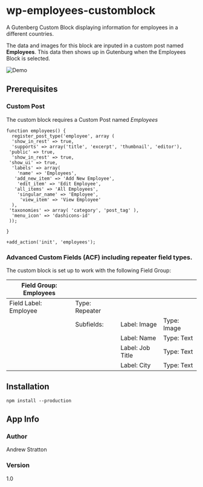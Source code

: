 # wp-employees-customblock

A Gutenberg Custom Block displaying information for employees in a different countries. 

The data and images for this block are inputed in a custom post named **Employees**. This data then shows up in Gutenburg when the Employees Block is selected.

![Demo](assets/employee-demo.gif)

## Prerequisites

### Custom Post

The custom block requires a Custom Post named *Employees*
```
function employees() {
  register_post_type('employee', array (
  'show_in_rest' => true,
  'supports' => array('title', 'excerpt', 'thumbnail', 'editor'),
 'public' => true,
  'show_in_rest' => true,
 'show_ui' => true,
  'labels' => array(
    'name' => 'Employees',
   'add_new_item' => 'Add New Employee',
    'edit_item' => 'Edit Employee',
   'all_items' => 'All Employees',
    'singular_name' => 'Employee',
     'view_item' => 'View Employee'
  ),
 'taxonomies' => array( 'category', 'post_tag' ),
  'menu_icon' => 'dashicons-id'
 ));

}

+add_action('init', 'employees');

```

### Advanced Custom Fields (ACF) including repeater field types.  

The custom block is set up to work with the following Field Group:

| Field Group: Employees |                |              |             |
|------------------------|----------------|--------------|-------------|
| Field Label: Employee  | Type: Repeater |              |             |
|                        | Subfields:     | Label: Image | Type: Image |
|                        |                | Label: Name  | Type: Text  |
|                        |                | Label: Job Title  | Type: Text  |
|                        |                | Label: City  | Type: Text  |

## Installation
```
npm install --production
```
## App Info
### Author
Andrew Stratton
### Version
1.0
